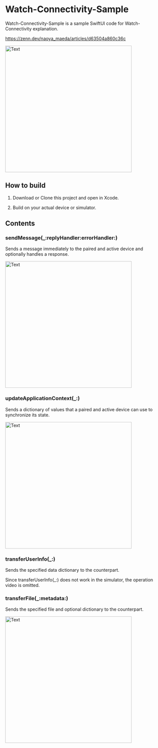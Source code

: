 # Watch-Connectivity-Sample
Watch-Connectivity-Sample is a sample SwiftUI code for Watch-Connectivity explanation.

https://zenn.dev/naoya_maeda/articles/d63504a860c36c

<img width="400" alt="Text" src="https://user-images.githubusercontent.com/79180266/212253886-736ea29e-323f-427a-8ec0-7c7c753af9f0.gif">

## How to build
1. Download or Clone this project and open in Xcode.

2. Build on your actual device or simulator.

## Contents
### sendMessage(_:replyHandler:errorHandler:)
Sends a message immediately to the paired and active device and optionally handles a response.

<img width="400" alt="Text" src="https://user-images.githubusercontent.com/79180266/212253886-736ea29e-323f-427a-8ec0-7c7c753af9f0.gif">

### updateApplicationContext(_:)
Sends a dictionary of values that a paired and active device can use to synchronize its state.

<img width="400" alt="Text" src="https://user-images.githubusercontent.com/79180266/212257838-9af038d5-48a5-492f-aa88-30446fd41b5b.gif">

### transferUserInfo(_:)
Sends the specified data dictionary to the counterpart.

Since transferUserInfo(_:) does not work in the simulator, the operation video is omitted.

### transferFile(_:metadata:)
Sends the specified file and optional dictionary to the counterpart.

<img width="400" alt="Text" src="https://user-images.githubusercontent.com/79180266/212256913-1f286a4f-d895-4ffb-9f80-ef0ba735c00d.gif">
